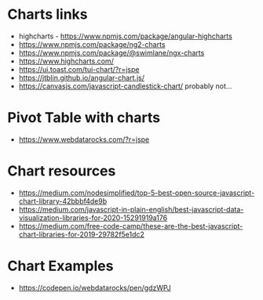 <!--- Repo  https://github.com/abdul06/responsive-data-dashboard -->

# Charts links
 -  highcharts - https://www.npmjs.com/package/angular-highcharts
 - https://www.npmjs.com/package/ng2-charts
 - https://www.npmjs.com/package/@swimlane/ngx-charts
 - https://www.highcharts.com/
 - https://ui.toast.com/tui-chart/?r=jspe
 - https://jtblin.github.io/angular-chart.js/
 - https://canvasjs.com/javascript-candlestick-chart/ probably not...
# Pivot Table with charts
  - https://www.webdatarocks.com/?r=jspe

# Chart resources
  - https://medium.com/nodesimplified/top-5-best-open-source-javascript-chart-library-42bbbf4de9b
  - https://medium.com/javascript-in-plain-english/best-javascript-data-visualization-libraries-for-2020-15291919a176
  - https://medium.com/free-code-camp/these-are-the-best-javascript-chart-libraries-for-2019-29782f5e1dc2

# Chart Examples
  - https://codepen.io/webdatarocks/pen/gdzWPJ
  


<!---  
include
- https://jtblin.github.io/angular-chart.js/ 
<script src="node_modules/chart.js/Chart.min.js"></script>
<script src="node_modules/angular-chart.js/dist/angular-chart.min.js"></script>
--->